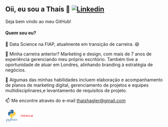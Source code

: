 ## Oii, eu sou a Thaís 👋 [![Linkedin](https://img.shields.io/badge/linkedin-blue)](https://www.linkedin.com/in/thaishagler/?locale=pt_BR)
Seja bem vindo ao meu GitHub! 
#### Quem sou eu?

🚀 Data Science na FIAP, atualmente em transição de carreira. 😄

🎨 Minha carreira anterior? Marketing e design, com mais de 7 anos de experiência gerenciando meu próprio escritório. Também tive a oportunidade de atuar em Londres, alinhando branding à estratégia de negócios.

💼 Algumas das minhas habilidades incluem elaboração e acompanhamento de planos de marketing digital, gerenciamento de projetos e equipes multidisciplinares,e levantamento de requisitos de projeto.

📫 Me encontre através do e-mail thaishagler@gmail.com

<div>
<img src ="https://github.com/devicons/devicon/blob/master/icons/python/python-original-wordmark.svg" title= "Python" alt="Python" width= "40" height="40"/>&nbsp;
<img src ="https://github.com/devicons/devicon/blob/master/icons/oracle/oracle-original.svg" title= "Oracle SQL Developer" alt="Oracle SQL Developer" width= "40" height="40"/>&nbsp;
</div>
